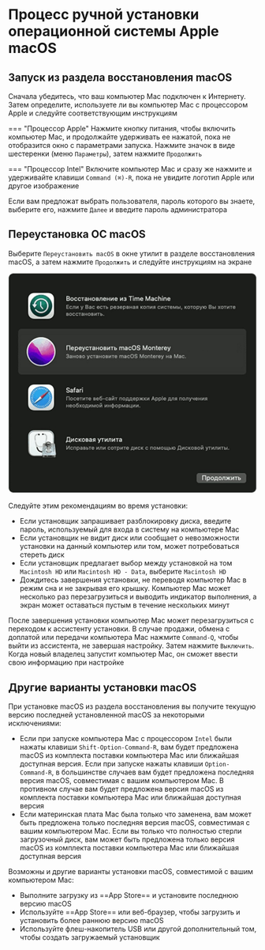 # Процесс ручной установки операционной системы Apple macOS

## Запуск из раздела восстановления macOS

Сначала убедитесь, что ваш компьютер Mac подключен к Интернету. Затем определите, используете ли вы компьютер Mac с процессором Apple и следуйте соответствующим инструкциям

=== "Процессор Apple"
     Нажмите кнопку питания, чтобы включить компьютер Mac, и продолжайте удерживать ее нажатой, пока не отобразится окно с параметрами запуска. Нажмите значок в виде шестеренки (меню `Параметры`), затем
     нажмите `Продолжить`

=== "Процессор Intel"
     Включите компьютер Mac и сразу же нажмите и удерживайте клавиши `Command (⌘)-R`, пока не увидите логотип Apple или другое изображение

Если вам предложат выбрать пользователя, пароль которого вы знаете, выберите его, нажмите `Далее` и введите пароль администратора

## Переустановка ОС macOS

Выберите `Переустановить macOS` в окне утилит в разделе восстановления macOS, а затем нажмите `Продолжить` и следуйте инструкциям на экране

![Переустановка ОС macOS](../media/macos_01_01.png)

Следуйте этим рекомендациям во время установки:

- Если установщик запрашивает разблокировку диска, введите пароль, используемый для входа в систему на компьютере Mac
- Если установщик не видит диск или сообщает о невозможности установки на данный компьютер или том, может потребоваться стереть диск
- Если установщик предлагает выбор между установкой на том `Macintosh HD` или `Macintosh HD - Data`, выберите `Macintosh HD`
- Дождитесь завершения установки, не переводя компьютер Mac в режим сна и не закрывая его крышку. Компьютер Mac может несколько раз перезагрузиться и выводить индикатор выполнения, а экран может
  оставаться пустым в течение нескольких минут

После завершения установки компьютер Mac может перезагрузиться с переходом к ассистенту установки. В случае продажи, обмена с доплатой или передачи компьютера Mac нажмите `Command-Q`, чтобы выйти из
ассистента, не завершая настройку. Затем нажмите `Выключить`. Когда новый владелец запустит компьютер Mac, он сможет ввести свою информацию при настройке


## Другие варианты установки macOS

При установке macOS из раздела восстановления вы получите текущую версию последней установленной macOS за некоторыми исключениями:

- Если при запуске компьютера Mac с процессором `Intel` были нажаты клавиши `Shift-Option-Command-R`, вам будет предложена macOS из комплекта поставки компьютера Mac или ближайшая доступная версия.
  Если при запуске нажаты клавиши `Option-Command-R`, в большинстве случаев вам будет предложена последняя версия macOS, совместимая с вашим компьютером Mac. В противном случае вам будет предложена
  версия macOS из комплекта поставки компьютера Mac или ближайшая доступная версия
- Если материнская плата Mac была только что заменена, вам может быть предложена только последняя версия macOS, совместимая с вашим компьютером Mac. Если вы только что полностью стерли загрузочный
  диск, вам может быть предложена только версия macOS из комплекта поставки компьютера Mac или ближайшая доступная версия

Возможны и другие варианты установки macOS, совместимой с вашим компьютером Mac:

- Выполните загрузку из ==App Store== и установите последнюю версию macOS
- Используйте ==App Store== или веб-браузер, чтобы загрузить и установить более раннюю версию macOS
- Используйте флеш-накопитель USB или другой дополнительный том, чтобы создать загружаемый установщик

